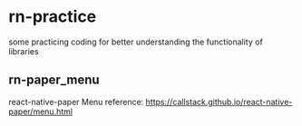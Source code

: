 # rn-practice
some practicing coding for better understanding the functionality of libraries


## rn-paper_menu
react-native-paper Menu
reference: https://callstack.github.io/react-native-paper/menu.html
